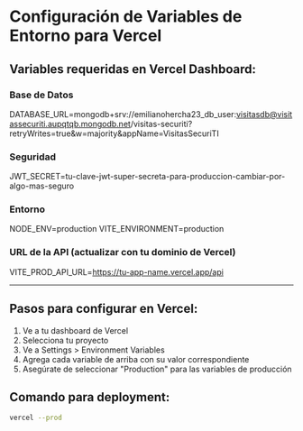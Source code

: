 # Configuración de Variables de Entorno para Vercel

## Variables requeridas en Vercel Dashboard:

### Base de Datos
DATABASE_URL=mongodb+srv://emilianohercha23_db_user:visitasdb@visitassecuriti.aupqtqb.mongodb.net/visitas-securiti?retryWrites=true&w=majority&appName=VisitasSecuriTI

### Seguridad
JWT_SECRET=tu-clave-jwt-super-secreta-para-produccion-cambiar-por-algo-mas-seguro

### Entorno
NODE_ENV=production
VITE_ENVIRONMENT=production

### URL de la API (actualizar con tu dominio de Vercel)
VITE_PROD_API_URL=https://tu-app-name.vercel.app/api

---

## Pasos para configurar en Vercel:

1. Ve a tu dashboard de Vercel
2. Selecciona tu proyecto
3. Ve a Settings > Environment Variables
4. Agrega cada variable de arriba con su valor correspondiente
5. Asegúrate de seleccionar "Production" para las variables de producción

## Comando para deployment:
```bash
vercel --prod
```
